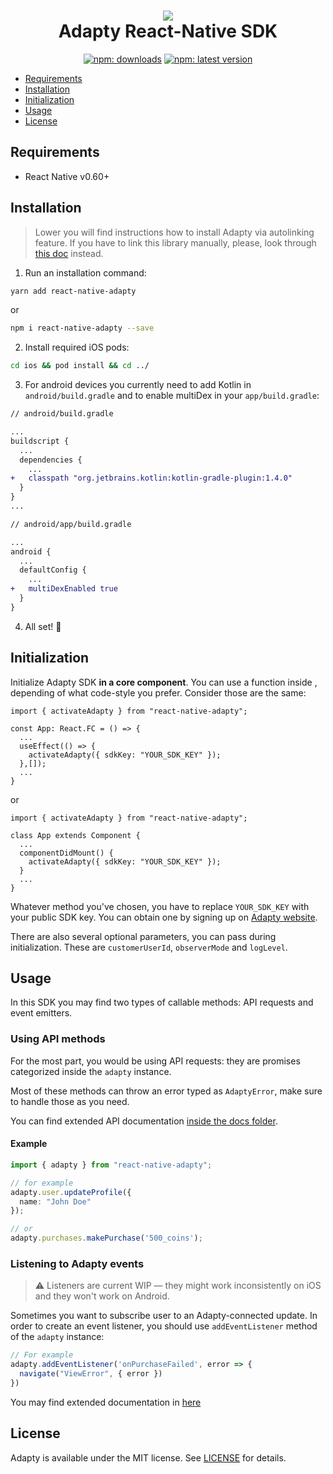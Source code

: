 <h1 align="center">
<img src="https://raw.githubusercontent.com/adaptyteam/AdaptySDK-iOS/master/adapty.png"><br />
Adapty React-Native SDK
</h1>
<p align="center">
  <a href="https://www.npmjs.com/package/react-native-adapty"><img src="https://img.shields.io/npm/dt/react-native-adapty?style=for-the-badge" alt="npm:  downloads" /></a>
  <a href="https://www.npmjs.com/package/react-native-adapty"><img src="https://img.shields.io/npm/v/react-native-adapty?style=for-the-badge" alt="npm: latest version" /></a>
</p>


* [Requirements](#requirements)
* [Installation](#installation)
* [Initialization](#initialization)
* [Usage](#usage)
* [License](#license)

## Requirements
* React Native v0.60+

## Installation

> Lower you will find instructions how to install Adapty via autolinking feature. If you have to link this library manually, please, look through [this doc](docs/manual_linking.md) instead.

1. Run an installation command:

```sh
yarn add react-native-adapty
```

or 

```sh
npm i react-native-adapty --save
```

2. Install required iOS pods:

```sh
cd ios && pod install && cd ../
```

3. For android devices you currently need to add Kotlin in `android/build.gradle` and to enable multiDex in your `app/build.gradle`:

```diff
// android/build.gradle

...
buildscript {
  ...
  dependencies {
    ...
+   classpath "org.jetbrains.kotlin:kotlin-gradle-plugin:1.4.0"
  }
}
...
```

```diff
// android/app/build.gradle

...
android {
  ...
  defaultConfig {
    ...
+   multiDexEnabled true
  }
}
```

4. All set! 🎉

## Initialization

Initialize Adapty SDK __in a core component__. You can use a function inside , 
depending of what code-style you prefer. Consider those are the same:

```tsx
import { activateAdapty } from "react-native-adapty";

const App: React.FC = () => {
  ...
  useEffect(() => {
    activateAdapty({ sdkKey: "YOUR_SDK_KEY" });
  },[]);
  ...
}
```

or

```tsx
import { activateAdapty } from "react-native-adapty";

class App extends Component {
  ...
  componentDidMount() {
    activateAdapty({ sdkKey: "YOUR_SDK_KEY" });
  }
  ...
}
```

Whatever method you've chosen, you have to replace `YOUR_SDK_KEY` with your public SDK key. You can obtain one by signing up on [Adapty website](https://adapty.io).

There are also several optional parameters, you can pass during initialization. These are `customerUserId`, `observerMode` and `logLevel`.

## Usage

In this SDK you may find two types of callable methods: API requests and event emitters.

### Using API methods

For the most part, you would be using API requests: they are promises categorized inside the `adapty` instance.

Most of these methods can throw an error typed as `AdaptyError`, make sure to handle those as you need.

You can find extended API documentation [inside the docs folder](/docs).

#### Example

```ts
import { adapty } from "react-native-adapty";

// for example
adapty.user.updateProfile({
  name: "John Doe"
});

// or
adapty.purchases.makePurchase('500_coins');
```

### Listening to Adapty events

> ⚠️ Listeners are current WIP — they might work inconsistently on iOS and they won't work on Android.

Sometimes you want to subscribe user to an Adapty-connected update. In order to create an event listener, you should use `addEventListener` method of the `adapty` instance:

```ts
// For example
adapty.addEventListener('onPurchaseFailed', error => {
  navigate("ViewError", { error })
})
```

You may find extended documentation in [here](docs/README.md)

## License

Adapty is available under the MIT license. See [LICENSE](https://github.com/adaptyteam/AdaptySDK-React-Native/blob/master/LICENSE) for details.
